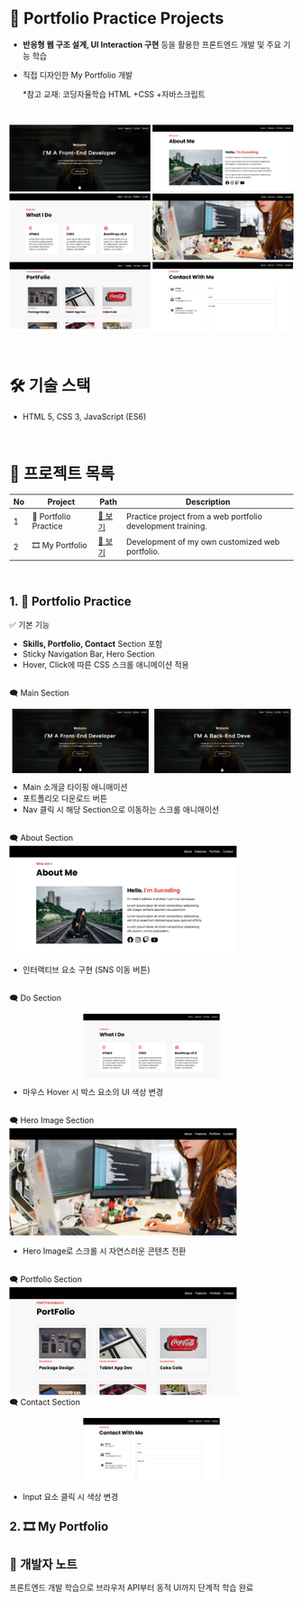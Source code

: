 # 📃 Portfolio Practice Projects
- **반응형 웹 구조 설계, UI Interaction 구현** 등을 활용한 프론트엔드 개발 및 주요 기능 학습
- 직접 디자인한 My Portfolio 개발

  *참고 교재: 코딩자율학습 HTML +CSS +자바스크립트

<br>

![1_1](./rdme_images/practice_pages.png)


<br>

# 🛠 기술 스택

- HTML 5, CSS 3, JavaScript (ES6)

<br>

# 🎯 프로젝트 목록
| No | Project | Path | Description |
|------|--------------------|-----------|------|
| 1 | 🎵 Portfolio Practice | [🔗 보기](./cozadan-practice) | Practice project from a web portfolio development training.  |
| 2 | 🎞 My Portfolio | [🔗 보기](./) | Development of my own customized web portfolio. |

<br>

## 1. 🎵 Portfolio Practice

✅ 기본 기능
- **Skills, Portfolio, Contact** Section 포함
- Sticky Navigation Bar, Hero Section
- Hover, Click에 따른 CSS 스크롤 애니메이션 적용

<br>
<caption>🗨 Main Section</caption>
<br>

<p style="display: flex; justify-content: center; gap: 2%;">
  <img src="./rdme_images/1_1.JPG" alt="Main_Frontend" width="48%" />
  <img src="./rdme_images/1_2.JPG" alt="Main_Backend" width="48%" />
</p>

- Main 소개글 타이핑 애니매이션
- 포트폴리오 다운로드 버튼
- Nav 클릭 시 해당 Section으로 이동하는 스크롤 애니매이션

<br>
<caption>🗨 About Section</caption>
<br>

<img src="./rdme_images/2about.JPG" alt="About Me" width="80%" />

- 인터랙티브 요소 구현 (SNS 이동 버튼)

<br>
<caption>🗨 Do Section</caption>
<br>

<p style="display: flex; justify-content: center; gap: 2%;">
  <img src="./rdme_images/3do.JPG" alt="What I Do" width="48%" />
</p>

- 마우스 Hover 시 박스 요소의 UI 색상 변경

<br>
<caption>🗨 Hero Image Section</caption>
<br>

<img src="./rdme_images/4bgimg.JPG" alt="Main Image" width="80%" />

- Hero Image로 스크롤 시 자연스러운 콘텐츠 전환

<br>
<caption>🗨 Portfolio Section</caption>
<br>

<img src="./rdme_images/5pf.JPG" alt="PortFolio" width="80%" />


<br>
<caption>🗨 Contact Section</caption>
<br>

<p style="display: flex; justify-content: center; gap: 2%;">
  <img src="./rdme_images/6contact.JPG" alt="Contact With Me" width="48%" />
</p>

- Input 요소 클릭 시 색상 변경

## 2. 🎞 My Portfolio

## 👤 개발자 노트
프론트엔드 개발 학습으로 브라우저 API부터 동적 UI까지 단계적 학습 완료

